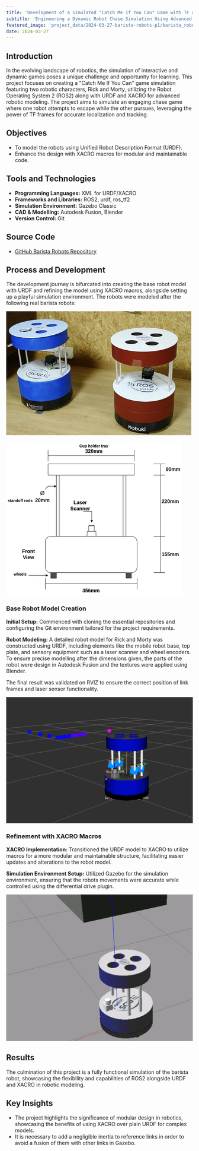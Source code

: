 ```yaml
---
title: 'Development of a Simulated "Catch Me If You Can" Game with TF and URDF/XACRO (I)'
subtitle: 'Engineering a Dynamic Robot Chase Simulation Using Advanced Robotics Modeling Techniques'
featured_image: 'project_data/2024-03-27-barista-robots-p1/barista_robot.gif'
date: 2024-03-27
---
```


## Introduction
In the evolving landscape of robotics, the simulation of interactive and dynamic games poses a unique challenge and opportunity for learning. This project focuses on creating a "Catch Me If You Can" game simulation featuring two robotic characters, Rick and Morty, utilizing the Robot Operating System 2 (ROS2) along with URDF and XACRO for advanced robotic modeling. The project aims to simulate an engaging chase game where one robot attempts to escape while the other pursues, leveraging the power of TF frames for accurate localization and tracking.

## Objectives
- To model the robots using Unified Robot Description Format (URDF). 
- Enhance the design with XACRO macros for modular and maintainable code.

## Tools and Technologies

- **Programming Languages:** XML for URDF/XACRO
- **Frameworks and Libraries:** ROS2, urdf, ros_tf2
- **Simulation Environment:** Gazebo Classic
- **CAD & Modelling:** Autodesk Fusion, Blender
- **Version Control:** Git

## Source Code
- [GitHub Barista Robots Repository](https://github.com/MiguelSolisSegura/barista_robots)

## Process and Development
The development journey is bifurcated into creating the base robot model with URDF and refining the model using XACRO macros, alongside setting up a playful simulation environment. The robots were modeled after the following real barista robots:

![](/project_data/2024-03-27-barista-robots-p1/rick_and_morty.jpg)

![](/project_data/2024-03-27-barista-robots-p1/barista_robot_drawing.png)


### Base Robot Model Creation
**Initial Setup:** Commenced with cloning the essential repositories and configuring the Git environment tailored for the project requirements.

**Robot Modeling:** A detailed robot model for Rick and Morty was constructed using URDF, including elements like the mobile robot base, top plate, and sensory equipment such as a laser scanner and wheel encoders. To ensure precise modelling after the dimensions given, the parts of the robot were design in Autodesk Fusion and the textures were applied using Blender.

The final result was validated on RVIZ to ensure the correct position of link frames and laser sensor functionality.

![](/project_data/2024-03-27-barista-robots-p1/barista_robot.gif)

### Refinement with XACRO Macros
**XACRO Implementation:** Transitioned the URDF model to XACRO to utilize macros for a more modular and maintainable structure, facilitating easier updates and alterations to the robot model.

**Simulation Environment Setup:** Utilized Gazebo for the simulation environment, ensuring that the robots movements were accurate while controlled using the differential drive plugin.

![](/project_data/2024-03-27-barista-robots-p1/gazebo.png)

## Results
The culmination of this project is a fully functional simulation of the barista robot, showcasing the flexibility and capabilities of ROS2 alongside URDF and XACRO in robotic modeling. 

## Key Insights
- The project highlights the significance of modular design in robotics, showcasing the benefits of using XACRO over plain URDF for complex models.
- It is necessary to add a negligible inertia to reference links in order to avoid a fusion of them with other links in Gazebo. 
